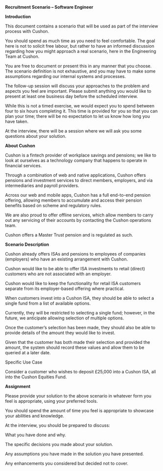 **Recruitment Scenario – Software Engineer**

**Introduction**

This document contains a scenario that will be used as part of the interview process with Cushon.

You should spend as much time as you need to feel comfortable. The goal here is not to solicit free labour, but rather to have an informed discussion regarding how you might approach a real scenario, here in the Engineering Team at Cushon.

You are free to document or present this in any manner that you choose. The scenario definition is not exhaustive, and you may have to make some assumptions regarding our internal systems and processes.

The follow-up session will discuss your approaches to the problem and aspects you feel are important. Please submit anything you would like to present at least one business day before the scheduled interview.

While this is not a timed exercise, we would expect you to spend between four to six hours completing it. This time is provided for you so that you can plan your time; there will be no expectation to let us know how long you have taken.

At the interview, there will be a session where we will ask you some questions about your solution.

**About Cushon**

Cushon is a fintech provider of workplace savings and pensions; we like to look at ourselves as a technology company that happens to operate in financial services.

Through a combination of web and native applications, Cushon offers pensions and investment services to direct members, employers, and via intermediaries and payroll providers.

Across our web and mobile apps, Cushon has a full end-to-end pension offering, allowing members to accumulate and access their pension benefits based on scheme and regulatory rules.

We are also proud to offer offline services, which allow members to carry out any servicing of their accounts by contacting the Cushon operations team.

Cushon offers a Master Trust pension and is regulated as such.

**Scenario
Description**

Cushon already offers ISAs and pensions to employees of companies (employers) who have an existing arrangement with Cushon.

Cushon would like to be able to offer ISA investments to retail (direct) customers who are not associated with an employer.

Cushon would like to keep the functionality for retail ISA customers separate from its employer-based offering where practical.

When customers invest into a Cushon ISA, they should be able to select a single fund from a list of available options.

Currently, they will be restricted to selecting a single fund; however, in the future, we anticipate allowing selection of multiple options.

Once the customer’s selection has been made, they should also be able to provide details of the amount they would like to invest.

Given that the customer has both made their selection and provided the amount, the system should record these values and allow them to be queried at a later date.

Specific Use Case

Consider a customer who wishes to deposit £25,000 into a Cushon ISA, all into the Cushon Equities Fund.

**Assignment**

Please provide your solution to the above scenario in whatever form you feel is appropriate, using your preferred tools.

You should spend the amount of time you feel is appropriate to showcase your abilities and knowledge.

At the interview, you should be prepared to discuss:

What you have done and why.

The specific decisions you made about your solution.

Any assumptions you have made in the solution you have presented.

Any enhancements you considered but decided not to cover.
